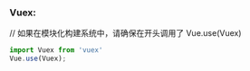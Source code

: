 ### Vuex:
// 如果在模块化构建系统中，请确保在开头调用了 Vue.use(Vuex)
```Javascript
import Vuex from 'vuex'
Vue.use(Vuex);
```